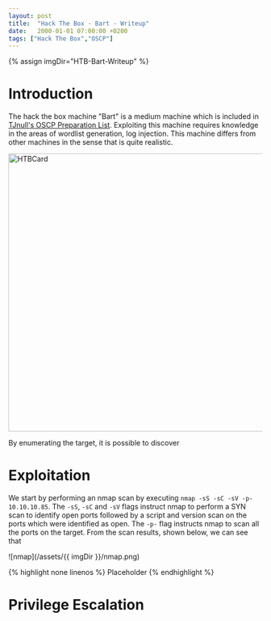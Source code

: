 ```yaml
---
layout: post
title:  "Hack The Box - Bart - Writeup"
date:   2000-01-01 07:00:00 +0200
tags: ["Hack The Box","OSCP"]
---
```

{% assign imgDir="HTB-Bart-Writeup" %}

# Introduction
The hack the box machine "Bart" is a medium machine which is included in [TJnull's OSCP Preparation List](). Exploiting this machine requires knowledge in the areas of wordlist generation, log injection. This machine differs from other machines in the sense that is quite realistic.

<img style="Width:550px;" src="/assets/{{ imgDir }}/card.png" alt="HTBCard">

By enumerating the target, it is possible to discover 

# Exploitation
We start by performing an nmap scan by executing `nmap -sS -sC -sV -p- 10.10.10.85`. The `-sS`, `-sC` and `-sV` flags instruct nmap to perform a SYN scan to identify open ports followed by a script and version scan on the ports which were identified as open. The `-p-` flag instructs nmap to scan all the ports on the target. From the scan results, shown below, we can see that 

![nmap](/assets/{{ imgDir }}/nmap.png)

{% highlight none linenos %}
Placeholder
{% endhighlight %}

# Privilege Escalation

